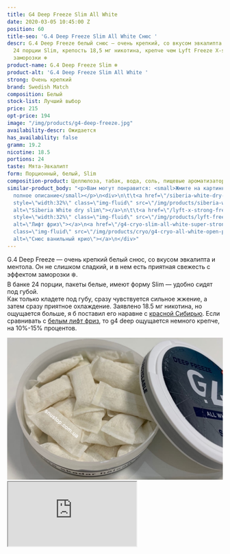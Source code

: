 ```yaml
---
title: G4 Deep Freeze Slim All White
date: 2020-03-05 10:45:00 Z
position: 60
title-seo: 'G.4 Deep Freeze Slim All White Снюс '
descr: G.4 Deep Freeze белый снюс — очень крепкий, со вкусом эвкалипта и ментола.
  24 порции Slim, крепость 18,5 мг никотина, крепче чем Lyft Freeze X-strong. С эффектом
  заморозки ❄️
product-name: G.4 Deep Freeze Slim ❄️
product-alt: 'G.4 Deep Freeze Slim All White '
strong: Очень крепкий
brand: Swedish Match
composition: Белый
stock-list: Лучший выбор
price: 215
opt-price: 194
image: "/img/products/g4-deep-freeze.jpg"
availability-descr: Ожидается
has_availability: false
gramm: 19.2
nicotine: 18.5
portions: 24
taste: Мята-Эвкалипт
form: Порционный, белый, Slim
composition-product: Целлюлоза, табак, вода, соль, пищевые ароматизаторы
similar-product_body: "<p>Вам могут понравится: <small>Жмите на картинки и читайте
  полное описание</small></p>\n<div>\n\t\t<a href=\"/siberia-white-dry-slim\"><img
  style=\"width:32%\" class=\"img-fluid\" src=\"/img/products/siberia-white-dry-slim/siberia-open-and-cryo.jpg\"
  alt=\"Siberia White dry slim\"></a>\n\t\t<a href=\"/lyft-x-strong-freeze-slim-white\"><img
  style=\"width:32%\" class=\"img-fluid\" src=\"/img/products/lyft-freeze/lyft-freeze-open.jpg\"
  alt=\"Лифт фриз\"></a>\n<a href=\"/g4-cryo-slim-all-white-super-strong\"><img style=\"width:32%\"
  class=\"img-fluid\" src=\"/img/products/cryo/g4-cryo-all-white-open-portion.jpg\"
  alt=\"Снюс ванильный крио\"></a>\n</div>"
---
```


G.4 Deep Freeze — очень крепкий белый снюс, со вкусом эвкалипта и ментола. Он не слишком сладкий, и в нем есть приятная свежесть с эффектом заморозки ❄️.<br>
В банке 24 порции, пакеты белые, имеют форму Slim — удобно сидят под губой.<br>
Как только кладете под губу, сразу чувствуется сильное жжение, а затем сразу приятное охлаждение. Заявлено 18.5 мг никотина, но ощущается больше, я б поставил его наравне с [красной Сибирью](/siberia-white-dry-slim). Если сравнивать с [белым лифт фриз](/lyft-x-strong-freeze-slim-white), то g4 deep ощущается немного крепче, на 10%-15% процентов.
<div class="popup-gallery d-flex mb-3">
	<a href="/img/products/deep/deep-freeze-open.jpg" title="Deep freeze очень похож на фриз, но ощущается еще крепче"><img class="img-fluid" src="/img/products/deep/deep-freeze-open.jpg" alt="g4 Deep freeze"></a>
</div>
<div class="embed-responsive embed-responsive-16by9 mb-3">
  <iframe class="embed-responsive-item" src="https://www.youtube.com/embed/LqKBitEt9BA" allowfullscreen></iframe>
</div>